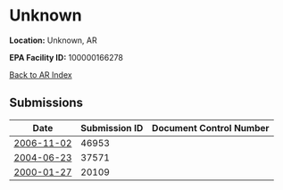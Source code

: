 # Unknown

**Location:** Unknown, AR

**EPA Facility ID:** 100000166278

[Back to AR Index](../../index.md)

## Submissions

| Date | Submission ID | Document Control Number |
|------|--------------|-------------------------|
| [2006-11-02](submissions/46953.md) | 46953 |  |
| [2004-06-23](submissions/37571.md) | 37571 |  |
| [2000-01-27](submissions/20109.md) | 20109 |  |
